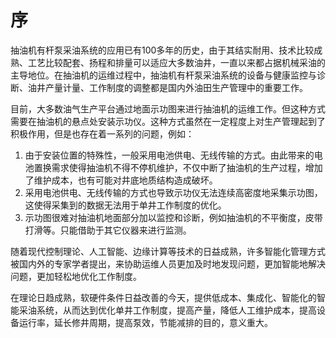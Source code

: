 # 序

抽油机有杆泵采油系统的应用已有100多年的历史，由于其结实耐用、技术比较成熟、工艺比较配套、扬程和排量可以适应大多数油井，一直以来都占据机械采油的主导地位。在抽油机的运维过程中，抽油机有杆泵采油系统的设备与健康监控与诊断、油井产量计量、工作制度的调整都是国内外油田生产管理中的重要工作。

目前，大多数油气生产平台通过地面示功图来进行抽油机的运维工作。但这种方式需要在抽油机的悬点处安装示功仪。这种方式虽然在一定程度上对生产管理起到了积极作用，但是也存在着一系列的问题，例如：

1. 由于安装位置的特殊性，一般采用电池供电、无线传输的方式。由此带来的电池置换需求使得抽油机不得不停机维护，不仅中断了抽油机的生产过程，增加了维护成本，也有可能对井底地质结构造成破坏。
2. 采用电池供电、无线传输的方式也导致示功仪无法连续高密度地采集示功图，这使得采集到的数据无法用于单井工作制度的优化。
3. 示功图很难对抽油机地面部分加以监控和诊断，例如抽油机的不平衡度，皮带打滑等。只能借助于其它仪器来进行监测。

随着现代控制理论、人工智能、边缘计算等技术的日益成熟，许多智能化管理方式被国内外的专家学者提出，来协助运维人员更加及时地发现问题，更加智能地解决问题，更加轻松地优化工作制度。

在理论日趋成熟，软硬件条件日益改善的今天，提供低成本、集成化、智能化的智能采油系统，从而达到优化单井工作制度，提高产量，降低人工维护成本，提高设备运行率，延长修井周期，提高泵效，节能减排的目的，意义重大。
